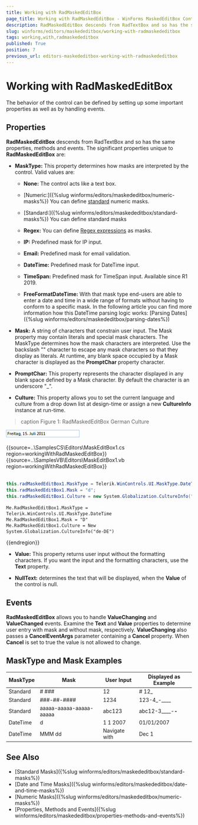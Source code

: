```yaml
---
title: Working with RadMaskedEditBox
page_title: Working with RadMaskedEditBox - WinForms MaskedEditBox Control
description: RadMaskedEditBox descends from RadTextBox and so has the same properties, methods and events. 
slug: winforms/editors/maskededitbox/working-with-radmaskededitbox
tags: working,with,radmaskededitbox
published: True
position: 7
previous_url: editors-maskededitbox-working-with-radmaskededitbox
---
```


# Working with RadMaskedEditBox

The behavior of the control can be defined by setting up some important properties as well as by handling events.
 
## Properties

__RadMaskedEditBox__ descends from RadTextBox and so has the same properties, methods and events. The significant properties unique to __RadMaskedEditBox__ are:

* __MaskType:__ This property determines how masks are interpreted by the control. Valid values are:

    * __None:__ The control acts like a text box.

    * [Numeric:]({%slug winforms/editors/maskededitbox/numeric-masks%}) You can define [standard](http://msdn.microsoft.com/en-us/library/dwhawy9k.aspx) numeric masks.

    * [Standard:]({%slug winforms/editors/maskededitbox/standard-masks%}) You can define standard masks

    * __Regex:__ You can define [Regex expressions](https://docs.microsoft.com/en-us/dotnet/standard/base-types/regular-expressions) as masks.

    * __IP:__ Predefined mask for IP input.

    * __Email:__ Predefined mask for email validation.

    * __DateTime:__ Predefined mask for DateTime input.

    * __TimeSpan:__ Predefined mask for TimeSpan input. Available since R1 2019.

    * __FreeFormatDateTime:__ With that mask type end-users are able to enter a date and time in a wide range of formats without having to conform to a specific mask. In the following article you can find more information how this DateTime parsing logic works: [Parsing Dates]({%slug winforms/editors/maskededitbox/parsing-dates%})

* __Mask:__ A string of characters that constrain user input. The Mask property may contain literals and special mask characters. The MaskType determines how the mask characters are interpreted. Use the backslash "\" character to escape any mask characters so that they display as literals. At runtime, any blank space occupied by a Mask character is displayed as the **PromptChar** property character.

* __PromptChar:__ This property represents the character displayed in any blank space defined by a Mask character.  By default the character is an underscore "_".

* __Culture:__ This property allows you to set the current language and culture from a drop down list at design-time or assign a new  __CultureInfo__ instance at run-time.

>caption Figure 1: RadMaskedEditBox German Culture

![editors-maskededitbox-properties-and-events 001](images/editors-maskededitbox-properties-and-events001.png) 

{{source=..\SamplesCS\Editors\MaskEditBox1.cs region=workingWithRadMaskedEditBox}} 
{{source=..\SamplesVB\Editors\MaskEditBox1.vb region=workingWithRadMaskedEditBox}} 

````C#
            
this.radMaskedEditBox1.MaskType = Telerik.WinControls.UI.MaskType.DateTime;
this.radMaskedEditBox1.Mask = "d";
this.radMaskedEditBox1.Culture = new System.Globalization.CultureInfo("de-de");

````
````VB.NET
Me.RadMaskedEditBox1.MaskType = Telerik.WinControls.UI.MaskType.DateTime
Me.RadMaskedEditBox1.Mask = "D"
Me.RadMaskedEditBox1.Culture = New System.Globalization.CultureInfo("de-DE")

````

{{endregion}}

* __Value:__ This property returns user input without the formatting characters.  If you want the input and the formatting characters, use the __Text__ property.

* __NullText:__ determines the text that will be displayed, when the __Value__ of the control is null.

## Events

__RadMaskedEditBox__ allows you to handle __ValueChanging__ and __ValueChanged__ events. Examine the __Text__ and __Value__ properties to determine user entry with mask and without mask, respectively. __ValueChanging__ also passes a __CancelEventArgs__ parameter containing a __Cancel__ property. When __Cancel__ is set to true the value is not allowed to change.

## MaskType and Mask Examples


| MaskType | Mask | User Input | Displayed as Example |
| ------ | ------ | ------ | ------ |
|Standard|\# ###|12|# 12_|
|Standard|###-##-####|1234|123-4_-____|
|Standard|aaaaa-aaaaa-aaaaa-aaaaa|abc123|abc12-3____-_____-_____|
|DateTime|d|1 1 2007|01/01/2007|
|DateTime|MMM dd|Navigate with|Dec 1|
        
## See Also

* [Standard Masks]({%slug winforms/editors/maskededitbox/standard-masks%})
* [Date and Time Masks]({%slug winforms/editors/maskededitbox/date-and-time-masks%})
* [Numeric Masks]({%slug winforms/editors/maskededitbox/numeric-masks%})
* [Properties, Methods and Events]({%slug winforms/editors/maskededitbox/properties-methods-and-events%})